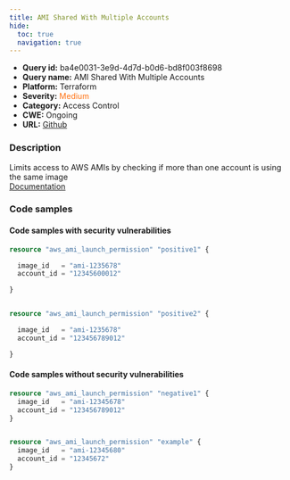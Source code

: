 ```yaml
---
title: AMI Shared With Multiple Accounts
hide:
  toc: true
  navigation: true
---
```


<style>
  .highlight .hll {
    background-color: #ff171742;
  }
  .md-content {
    max-width: 1100px;
    margin: 0 auto;
  }
</style>

-   **Query id:** ba4e0031-3e9d-4d7d-b0d6-bd8f003f8698
-   **Query name:** AMI Shared With Multiple Accounts
-   **Platform:** Terraform
-   **Severity:** <span style="color:#ff7213">Medium</span>
-   **Category:** Access Control
-   **CWE:** Ongoing
-   **URL:** [Github](https://github.com/DataDog/kics/tree/master/assets/queries/terraform/aws/ami_shared_with_multiple_accounts)

### Description
Limits access to AWS AMIs by checking if more than one account is using the same image<br>
[Documentation](https://registry.terraform.io/providers/hashicorp/aws/latest/docs/resources/ami_launch_permission)

### Code samples
#### Code samples with security vulnerabilities
```tf title="Positive test num. 1 - tf file" hl_lines="11 3"
resource "aws_ami_launch_permission" "positive1" {

  image_id   = "ami-1235678"
  account_id = "12345600012"

}


resource "aws_ami_launch_permission" "positive2" {

  image_id   = "ami-1235678"
  account_id = "123456789012"

}
```


#### Code samples without security vulnerabilities
```tf title="Negative test num. 1 - tf file"
resource "aws_ami_launch_permission" "negative1" {
  image_id   = "ami-12345678"
  account_id = "123456789012"
}


resource "aws_ami_launch_permission" "example" {
  image_id   = "ami-12345680"
  account_id = "12345672"
}

```

